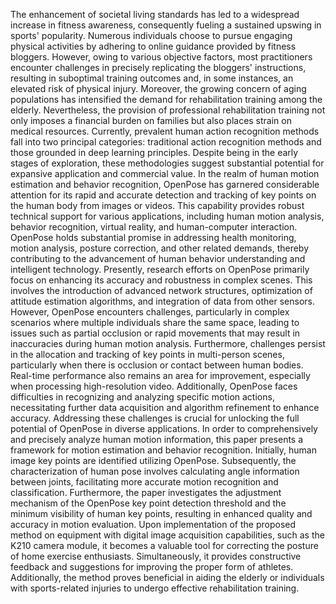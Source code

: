 The enhancement of societal living standards has led to a widespread increase in fitness awareness, consequently fueling a sustained upswing in sports' popularity. Numerous individuals choose to pursue engaging physical activities by adhering to online guidance provided by fitness bloggers. However, owing to various objective factors, most practitioners encounter challenges in precisely replicating the bloggers' instructions, resulting in suboptimal training outcomes and, in some instances, an elevated risk of physical injury. Moreover, the growing concern of aging populations has intensified the demand for rehabilitation training among the elderly. Nevertheless, the provision of professional rehabilitation training not only imposes a financial burden on families but also places strain on medical resources. Currently, prevalent human action recognition methods fall into two principal categories: traditional action recognition methods and those grounded in deep learning principles. Despite being in the early stages of exploration, these methodologies suggest substantial potential for expansive application and commercial value.
In the realm of human motion estimation and behavior recognition, OpenPose has garnered considerable attention for its rapid and accurate detection and tracking of key points on the human body from images or videos. This capability provides robust technical support for various applications, including human motion analysis, behavior recognition, virtual reality, and human-computer interaction. OpenPose holds substantial promise in addressing health monitoring, motion analysis, posture correction, and other related demands, thereby contributing to the advancement of human behavior understanding and intelligent technology. Presently, research efforts on OpenPose primarily focus on enhancing its accuracy and robustness in complex scenes. This involves the introduction of advanced network structures, optimization of attitude estimation algorithms, and integration of data from other sensors. However, OpenPose encounters challenges, particularly in complex scenarios where multiple individuals share the same space, leading to issues such as partial occlusion or rapid movements that may result in inaccuracies during human motion analysis. Furthermore, challenges persist in the allocation and tracking of key points in multi-person scenes, particularly when there is occlusion or contact between human bodies. Real-time performance also remains an area for improvement, especially when processing high-resolution video. Additionally, OpenPose faces difficulties in recognizing and analyzing specific motion actions, necessitating further data acquisition and algorithm refinement to enhance accuracy. Addressing these challenges is crucial for unlocking the full potential of OpenPose in diverse applications.
In order to comprehensively and precisely analyze human motion information, this paper presents a framework for motion estimation and behavior recognition. Initially, human image key points are identified utilizing OpenPose. Subsequently, the characterization of human pose involves calculating angle information between joints, facilitating more accurate motion recognition and classification. Furthermore, the paper investigates the adjustment mechanism of the OpenPose key point detection threshold and the minimum visibility of human key points, resulting in enhanced quality and accuracy in motion evaluation. Upon implementation of the proposed method on equipment with digital image acquisition capabilities, such as the K210 camera module, it becomes a valuable tool for correcting the posture of home exercise enthusiasts. Simultaneously, it provides constructive feedback and suggestions for improving the proper form of athletes. Additionally, the method proves beneficial in aiding the elderly or individuals with sports-related injuries to undergo effective rehabilitation training.
